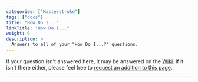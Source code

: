 ```yaml
---
categories: ["Masterstroke"]
tags: ["docs"] 
title: "How Do I..."
linkTitle: "How Do I..."
weight: 6
description: >
  Answers to all of your "How Do I...?" questions.
---
```


If your question isn't answered here, it may be answered on the [Wiki](https://wiki.fgsmodlists.com). If it isn't there either, please feel free to [request an addition to this page](https://github.com/ForgottenGlory/FGs-Modlists-Site/issues/new).

<hr style="background-color: #dee2e6;"></hr>